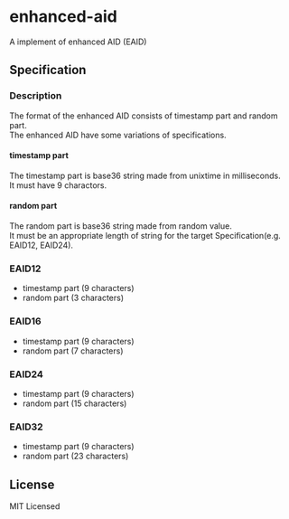 # enhanced-aid
A implement of enhanced AID (EAID)

## Specification
### Description
The format of the enhanced AID consists of timestamp part and random part.  
The enhanced AID have some variations of specifications.  

#### timestamp part
The timestamp part is base36 string made from unixtime in milliseconds.  
It must have 9 charactors.  

#### random part
The random part is base36 string made from random value.  
It must be an appropriate length of string for the target Specification(e.g. EAID12, EAID24).  

### EAID12
- timestamp part (9 characters)
- random part (3 characters)
### EAID16
- timestamp part (9 characters)
- random part (7 characters)
### EAID24
- timestamp part (9 characters)
- random part (15 characters)
### EAID32
- timestamp part (9 characters)
- random part (23 characters)

## License
MIT Licensed
